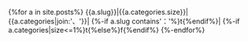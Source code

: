 

{%for a in site.posts%}
{{a.slug}}|{{a.categories.size}}|{{a.categories|join:'、'}}|
{%-if a.slug contains'：'%}t{%endif%}|
{%-if a.categories|size<=1%}t{%else%}f{%endif%}
{%-endfor%}
